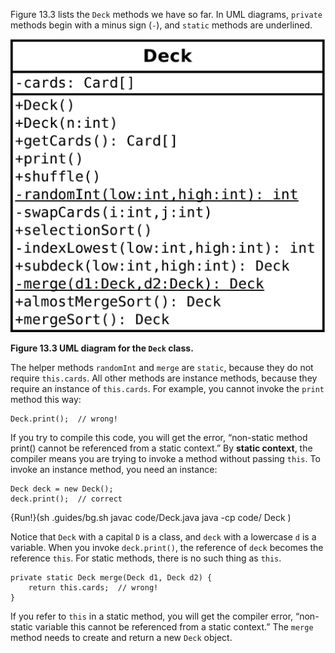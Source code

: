 Figure 13.3 lists the `Deck` methods we have so far. In UML diagrams, `private` methods begin with a minus sign (`-`), and `static` methods are underlined.


![Figure 13.3 UML diagram for the `Deck` class.](figs/deck.jpg)

**Figure 13.3 UML diagram for the `Deck` class.**

The helper methods `randomInt` and `merge` are `static`, because they do not require `this.cards`. All other methods are instance methods, because they require an instance of `this.cards`. For example, you cannot invoke the `print` method this way:

```code
Deck.print();  // wrong!
```



If you try to compile this code, you will get the error, “non-static method print() cannot be referenced from a static context.” By **static context**, the compiler means you are trying to invoke a method without passing `this`. To invoke an instance method, you need an instance:

```code
Deck deck = new Deck();
deck.print();  // correct
```

{Run!}(sh .guides/bg.sh javac code/Deck.java java -cp code/ Deck )


Notice that `Deck` with a capital `D` is a class, and `deck` with a lowercase `d` is a variable. When you invoke `deck.print()`, the reference of `deck` becomes the reference `this`. For static methods, there is no such thing as `this`.

```code
private static Deck merge(Deck d1, Deck d2) {
    return this.cards;  // wrong!
}
```

If you refer to `this` in a static method, you will get the compiler error, “non-static variable this cannot be referenced from a static context.” The `merge` method needs to create and return a new `Deck` object.